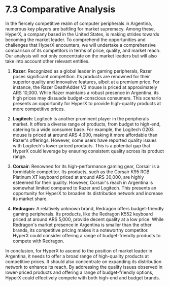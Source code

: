 # 7.3 Comparative Analysis

In the fiercely competitive realm of computer peripherals in Argentina, numerous key players are battling for market supremacy. Among these, HyperX, a company based in the United States, is making strides towards becoming the market leader. To comprehend the opportunities and challenges that HyperX encounters, we will undertake a comprehensive comparison of its competitors in terms of price, quality, and market reach. Our analysis will not only concentrate on the market leaders but will also take into account other relevant entities. 

1. **Razer**: Recognized as a global leader in gaming peripherals, Razer poses significant competition. Its products are renowned for their superior quality and innovative features, albeit at a premium price. For instance, the Razer DeathAdder V2 mouse is priced at approximately ARS 10,000. While Razer maintains a robust presence in Argentina, its high prices may dissuade budget-conscious consumers. This scenario presents an opportunity for HyperX to provide high-quality products at more competitive prices.

2. **Logitech**: Logitech is another prominent player in the peripherals market. It offers a diverse range of products, from budget to high-end, catering to a wide consumer base. For example, the Logitech G203 mouse is priced at around ARS 4,000, making it more affordable than Razer's offerings. However, some users have reported quality issues with Logitech's lower-priced products. This is a potential gap that HyperX could leverage by ensuring consistent quality across its product range.

3. **Corsair**: Renowned for its high-performance gaming gear, Corsair is a formidable competitor. Its products, such as the Corsair K95 RGB Platinum XT keyboard priced at around ARS 30,000, are highly esteemed for their quality. However, Corsair's reach in Argentina is somewhat limited compared to Razer and Logitech. This presents an opportunity for HyperX to broaden its distribution network and increase its market share.

4. **Redragon**: A relatively unknown brand, Redragon offers budget-friendly gaming peripherals. Its products, like the Redragon K552 keyboard priced at around ARS 5,000, provide decent quality at a low price. While Redragon's market presence in Argentina is smaller than the other brands, its competitive pricing makes it a noteworthy competitor. HyperX could consider offering a range of budget-friendly products to compete with Redragon.

In conclusion, for HyperX to ascend to the position of market leader in Argentina, it needs to offer a broad range of high-quality products at competitive prices. It should also concentrate on expanding its distribution network to enhance its reach. By addressing the quality issues observed in lower-priced products and offering a range of budget-friendly options, HyperX could effectively compete with both high-end and budget brands.